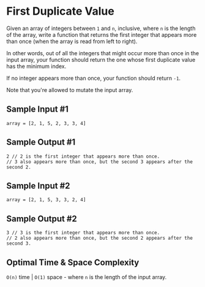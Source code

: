 # First Duplicate Value

Given an array of integers between `1` and `n`, inclusive, where `n` is the length of the array, write a function that returns the first integer that appears more than once (when the array is read from left to right).

In other words, out of all the integers that might occur more than once in the input array, your function should return the one whose first duplicate value has the minimum index.

If no integer appears more than once, your function should return `-1`.

Note that you're allowed to mutate the input array.

## Sample Input #1

```plaintext
array = [2, 1, 5, 2, 3, 3, 4]
```

## Sample Output #1

```plaintext
2 // 2 is the first integer that appears more than once.
// 3 also appears more than once, but the second 3 appears after the second 2.
```

## Sample Input #2

```plaintext
array = [2, 1, 5, 3, 3, 2, 4]
```

## Sample Output #2

```plaintext
3 // 3 is the first integer that appears more than once.
// 2 also appears more than once, but the second 2 appears after the second 3.
```

## Optimal Time & Space Complexity

`O(n)` time | `O(1)` space - where `n` is the length of the input array.
